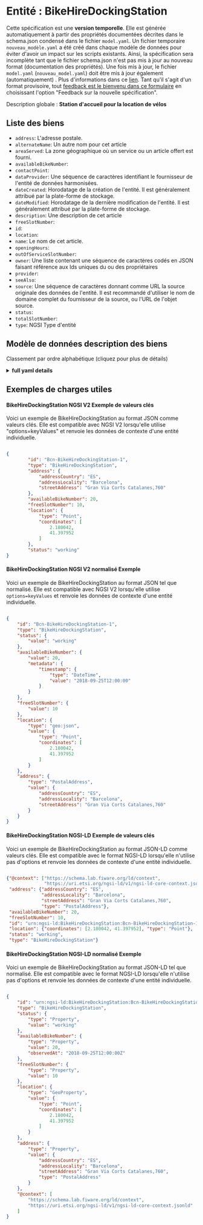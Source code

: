 Entité : BikeHireDockingStation  
===============================  
Cette spécification est une **version temporelle**. Elle est générée automatiquement à partir des propriétés documentées décrites dans le schema.json condensé dans le fichier `model.yaml`. Un fichier temporaire `nouveau_modèle.yaml` a été créé dans chaque modèle de données pour éviter d'avoir un impact sur les scripts existants. Ainsi, la spécification sera incomplète tant que le fichier schema.json n'est pas mis à jour au nouveau format (documentation des propriétés). Une fois mis à jour, le fichier `model.yaml` (`nouveau_model.yaml`) doit être mis à jour également (automatiquement) . Plus d'informations dans ce [lien](https://github.com/smart-data-models/data-models/blob/master/specs/warning_message_new_spec.md). Tant qu'il s'agit d'un format provisoire, tout [feedback est le bienvenu dans ce formulaire](https://smartdatamodels.org/index.php/submit-an-issue-2/) en choisissant l'option "Feedback sur la nouvelle spécification".  
Description globale : **Station d'accueil pour la location de vélos**  

## Liste des biens  

- `address`: L'adresse postale.  - `alternateName`: Un autre nom pour cet article  - `areaServed`: La zone géographique où un service ou un article offert est fourni.  - `availableBikeNumber`:   - `contactPoint`:   - `dataProvider`: Une séquence de caractères identifiant le fournisseur de l'entité de données harmonisées.  - `dateCreated`: Horodatage de la création de l'entité. Il est généralement attribué par la plate-forme de stockage.  - `dateModified`: Horodatage de la dernière modification de l'entité. Il est généralement attribué par la plate-forme de stockage.  - `description`: Une description de cet article  - `freeSlotNumber`:   - `id`:   - `location`:   - `name`: Le nom de cet article.  - `openingHours`:   - `outOfServiceSlotNumber`:   - `owner`: Une liste contenant une séquence de caractères codés en JSON faisant référence aux Ids uniques du ou des propriétaires  - `provider`:   - `seeAlso`:   - `source`: Une séquence de caractères donnant comme URL la source originale des données de l'entité. Il est recommandé d'utiliser le nom de domaine complet du fournisseur de la source, ou l'URL de l'objet source.  - `status`:   - `totalSlotNumber`:   - `type`: NGSI Type d'entité  ## Modèle de données description des biens  
Classement par ordre alphabétique (cliquez pour plus de détails)  
<details><summary><strong>full yaml details</strong></summary>    
```yaml  
BikeHireDockingStation:    
  description: 'Bike Hire Docking Station'    
  properties:    
    address:    
      description: 'The mailing address.'    
      properties:    
        addressCountry:    
          type: string    
        addressLocality:    
          type: string    
        addressRegion:    
          type: string    
        areaServed:    
          type: string    
        postOfficeBoxNumber:    
          type: string    
        postalCode:    
          type: string    
        streetAddress:    
          type: string    
      type: Property    
    alternateName:    
      description: 'An alternative name for this item'    
      type: Property    
    areaServed:    
      description: 'The geographic area where a service or offered item is provided.'    
      type: Property    
    availableBikeNumber:    
      minimum: 0    
      type: integer    
    contactPoint:    
      type: object    
    dataProvider:    
      description: 'A sequence of characters identifying the provider of the harmonised data entity.'    
      type: Property    
    dateCreated:    
      description: 'Entity creation timestamp. This will usually be allocated by the storage platform.'    
      format: date-time    
      type: Property    
    dateModified:    
      description: 'Timestamp of the last modification of the entity. This will usually be allocated by the storage platform.'    
      format: date-time    
      type: Property    
    description:    
      description: 'A description of this item'    
      type: Property    
    freeSlotNumber:    
      minimum: 0    
      type: integer    
    id:    
      anyOf: &bikehiredockingstation_-_properties_-_owner_-_items_-_anyof    
        - description: 'Property. Identifier format of any NGSI entity'    
          maxLength: 256    
          minLength: 1    
          pattern: ^[\w\-\.\{\}\$\+\*\[\]`|~^@!,:\\]+$    
          type: string    
        - description: 'Property. Identifier format of any NGSI entity'    
          format: uri    
          type: string    
    location:    
      $id: https://geojson.org/schema/Geometry.json    
      $schema: "http://json-schema.org/draft-07/schema#"    
      oneOf:    
        - properties:    
            bbox:    
              items:    
                type: number    
              minItems: 4    
              type: array    
            coordinates:    
              items:    
                type: number    
              minItems: 2    
              type: array    
            type:    
              enum:    
                - Point    
              type: string    
          required:    
            - type    
            - coordinates    
          title: 'GeoJSON Point'    
          type: object    
        - properties:    
            bbox:    
              items:    
                type: number    
              minItems: 4    
              type: array    
            coordinates:    
              items:    
                items:    
                  type: number    
                minItems: 2    
                type: array    
              minItems: 2    
              type: array    
            type:    
              enum:    
                - LineString    
              type: string    
          required:    
            - type    
            - coordinates    
          title: 'GeoJSON LineString'    
          type: object    
        - properties:    
            bbox:    
              items:    
                type: number    
              minItems: 4    
              type: array    
            coordinates:    
              items:    
                items:    
                  items:    
                    type: number    
                  minItems: 2    
                  type: array    
                minItems: 4    
                type: array    
              type: array    
            type:    
              enum:    
                - Polygon    
              type: string    
          required:    
            - type    
            - coordinates    
          title: 'GeoJSON Polygon'    
          type: object    
        - properties:    
            bbox:    
              items:    
                type: number    
              minItems: 4    
              type: array    
            coordinates:    
              items:    
                items:    
                  type: number    
                minItems: 2    
                type: array    
              type: array    
            type:    
              enum:    
                - MultiPoint    
              type: string    
          required:    
            - type    
            - coordinates    
          title: 'GeoJSON MultiPoint'    
          type: object    
        - properties:    
            bbox:    
              items:    
                type: number    
              minItems: 4    
              type: array    
            coordinates:    
              items:    
                items:    
                  items:    
                    type: number    
                  minItems: 2    
                  type: array    
                minItems: 2    
                type: array    
              type: array    
            type:    
              enum:    
                - MultiLineString    
              type: string    
          required:    
            - type    
            - coordinates    
          title: 'GeoJSON MultiLineString'    
          type: object    
        - properties:    
            bbox:    
              items:    
                type: number    
              minItems: 4    
              type: array    
            coordinates:    
              items:    
                items:    
                  items:    
                    items:    
                      type: number    
                    minItems: 2    
                    type: array    
                  minItems: 4    
                  type: array    
                type: array    
              type: array    
            type:    
              enum:    
                - MultiPolygon    
              type: string    
          required:    
            - type    
            - coordinates    
          title: 'GeoJSON MultiPolygon'    
          type: object    
      title: 'GeoJSON Geometry'    
    name:    
      description: 'The name of this item.'    
      type: Property    
    openingHours:    
      type: string    
    outOfServiceSlotNumber:    
      minimum: 0    
      type: integer    
    owner:    
      description: 'A List containing a JSON encoded sequence of characters referencing the unique Ids of the owner(s)'    
      items:    
        anyOf: *bikehiredockingstation_-_properties_-_owner_-_items_-_anyof    
      type: Property    
    provider:    
      type: object    
    seeAlso:    
      oneOf:    
        - items:    
            - format: uri    
              type: string    
          minItems: 1    
          type: array    
        - format: uri    
          type: string    
    source:    
      description: 'A sequence of characters giving the original source of the entity data as a URL. Recommended to be the fully qualified domain name of the source provider, or the URL to the source object.'    
      type: Property    
    status:    
      enum:    
        - working    
        - outOfService    
        - withIncidence    
        - full    
        - almostFull    
        - empty    
        - almostEmpty    
      type: string    
    totalSlotNumber:    
      minimum: 1    
      type: integer    
    type:    
      description: 'NGSI Entity type'    
      enum:    
        - BikeHireDockingStation    
      type: string    
  required:    
    - id    
    - type    
  type: object    
```  
</details>    
## Exemples de charges utiles  
#### BikeHireDockingStation NGSI V2 Exemple de valeurs clés  
Voici un exemple de BikeHireDockingStation au format JSON comme valeurs clés. Elle est compatible avec NGSI V2 lorsqu'elle utilise "options=keyValues" et renvoie les données de contexte d'une entité individuelle.  
```json  
{  
        "id": "Bcn-BikeHireDockingStation-1",  
        "type": "BikeHireDockingStation",  
        "address": {  
            "addressCountry": "ES",  
            "addressLocality": "Barcelona",  
            "streetAddress": "Gran Via Corts Catalanes,760"  
        },  
        "availableBikeNumber": 20,  
        "freeSlotNumber": 10,  
        "location": {  
            "type": "Point",  
            "coordinates": [  
                2.180042,  
                41.397952  
            ]  
        },  
        "status": "working"  
}  
```  
#### BikeHireDockingStation NGSI V2 normalisé Exemple  
Voici un exemple de BikeHireDockingStation au format JSON tel que normalisé. Elle est compatible avec NGSI V2 lorsqu'elle utilise `options=keyValues` et renvoie les données de contexte d'une entité individuelle.  
```json  
{  
    "id": "Bcn-BikeHireDockingStation-1",  
    "type": "BikeHireDockingStation",   
    "status": {  
        "value": "working"  
    },   
    "availableBikeNumber": {  
        "value": 20,  
        "metadata": {  
            "timestamp": {  
                "type": "DateTime",  
                "value": "2018-09-25T12:00:00"  
            }  
        }  
    },   
    "freeSlotNumber": {  
        "value": 10  
    },   
    "location": {  
        "type": "geo:json",   
        "value": {  
            "type": "Point",   
            "coordinates": [  
                2.180042,   
                41.397952  
            ]  
        }  
    },   
    "address": {  
        "type": "PostalAddress",   
        "value": {  
            "addressCountry": "ES",   
            "addressLocality": "Barcelona",   
            "streetAddress": "Gran Via Corts Catalanes,760"  
        }  
    }  
}  
```  
#### BikeHireDockingStation NGSI-LD Exemple de valeurs clés  
Voici un exemple de BikeHireDockingStation au format JSON-LD comme valeurs clés. Elle est compatible avec le format NGSI-LD lorsqu'elle n'utilise pas d'options et renvoie les données de contexte d'une entité individuelle.  
```json  
{"@context": ["https://schema.lab.fiware.org/ld/context",  
              "https://uri.etsi.org/ngsi-ld/v1/ngsi-ld-core-context.jsonld"],  
 "address": {"addressCountry": "ES",  
             "addressLocality": "Barcelona",  
             "streetAddress": "Gran Via Corts Catalanes,760",  
             "type": "PostalAddress"},  
 "availableBikeNumber": 20,  
 "freeSlotNumber": 10,  
 "id": "urn:ngsi-ld:BikeHireDockingStation:Bcn-BikeHireDockingStation-1",  
 "location": {"coordinates": [2.180042, 41.397952], "type": "Point"},  
 "status": "working",  
 "type": "BikeHireDockingStation"}  
```  
#### BikeHireDockingStation NGSI-LD normalisé Exemple  
Voici un exemple de BikeHireDockingStation au format JSON-LD tel que normalisé. Elle est compatible avec le format NGSI-LD lorsqu'elle n'utilise pas d'options et renvoie les données de contexte d'une entité individuelle.  
```json  
{  
    "id": "urn:ngsi-ld:BikeHireDockingStation:Bcn-BikeHireDockingStation-1",  
    "type": "BikeHireDockingStation",  
    "status": {  
        "type": "Property",  
        "value": "working"  
    },  
    "availableBikeNumber": {  
        "type": "Property",  
        "value": 20,  
        "observedAt": "2018-09-25T12:00:00Z"  
    },  
    "freeSlotNumber": {  
        "type": "Property",  
        "value": 10  
    },  
    "location": {  
        "type": "GeoProperty",  
        "value": {  
            "type": "Point",  
            "coordinates": [  
                2.180042,  
                41.397952  
            ]  
        }  
    },  
    "address": {  
        "type": "Property",  
        "value": {  
            "addressCountry": "ES",  
            "addressLocality": "Barcelona",  
            "streetAddress": "Gran Via Corts Catalanes,760",  
            "type": "PostalAddress"  
        }  
    },  
    "@context": [  
        "https://schema.lab.fiware.org/ld/context",  
        "https://uri.etsi.org/ngsi-ld/v1/ngsi-ld-core-context.jsonld"  
    ]  
}  
```  
